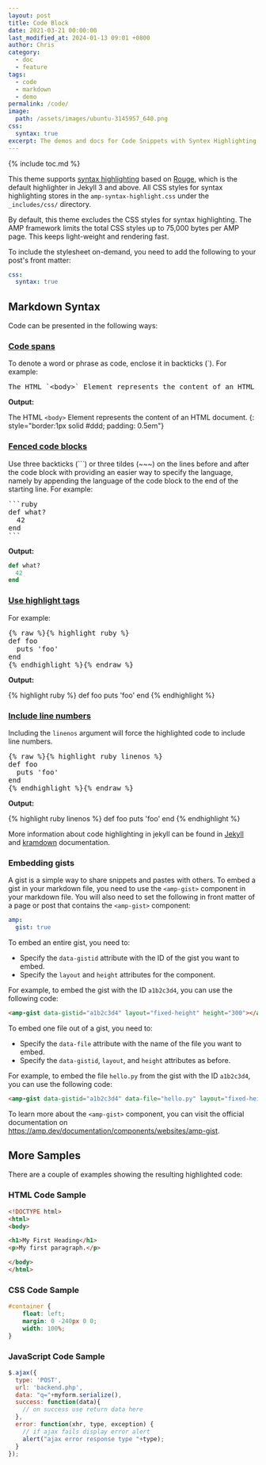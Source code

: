 ```yaml
---
layout: post
title: Code Block
date: 2021-03-21 00:00:00
last_modified_at: 2024-01-13 09:01 +0800
author: Chris
category:
  - doc
  - feature
tags:
  - code
  - markdown
  - demo
permalink: /code/
image:
  path: /assets/images/ubuntu-3145957_640.png
css:
  syntax: true
excerpt: The demos and docs for Code Snippets with Syntex Highlighting.
---
```


{% include toc.md %}

This theme supports [syntax highlighting](https://jekyllrb.com/docs/liquid/tags/#code-snippet-highlighting) based on [Rouge](http://rouge.jneen.net/), which is the default highlighter in Jekyll 3 and above. All CSS styles for syntax highlighting stores in the `amp-syntax-highlight.css` under the `_includes/css/` directory.

By default, this theme excludes the CSS styles for syntax highlighting. The AMP framework limits the total CSS styles up to 75,000 bytes per AMP page. This keeps light-weight and rendering fast.

To include the stylesheet on-demand, you need to add the following to your post's front matter:

```yaml
css:
  syntax: true
```

## Markdown Syntax

Code can be presented in the following ways:

### [Code spans](https://www.markdownguide.org/basic-syntax/#code)

To denote a word or phrase as code, enclose it in backticks (`). For example:

<pre>The HTML `&lt;body&gt;` Element represents the content of an HTML document.</pre>

**Output:**

The HTML `<body>` Element represents the content of an HTML document.
{: style="border:1px solid #ddd; padding: 0.5em"}

### [Fenced code blocks](https://www.markdownguide.org/extended-syntax/#fenced-code-blocks)

Use three backticks (\`\`\`) or three tildes (~~~) on the lines before and after the code block with providing an easier way to specify the language, namely by appending the language of the code block to the end of the starting line. For example:

<pre>
```ruby
def what?
  42
end
```
</pre>

**Output:**

```ruby
def what?
  42
end
```

### [Use **highlight** tags](https://jekyllrb.com/docs/liquid/tags/#code-snippet-highlighting)

For example:

<pre>
{% raw %}{% highlight ruby %}
def foo
  puts 'foo'
end
{% endhighlight %}{% endraw %}
</pre>

**Output:**

{% highlight ruby %}
def foo
  puts 'foo'
end
{% endhighlight %}

### [Include line numbers](https://jekyllrb.com/docs/liquid/tags/#line-numbers)

Including the `linenos` argument will force the highlighted code to include line numbers.

<pre>
{% raw %}{% highlight ruby linenos %}
def foo
  puts 'foo'
end
{% endhighlight %}{% endraw %}
</pre>

**Output:**

{% highlight ruby linenos %}
def foo
  puts 'foo'
end
{% endhighlight %}

More information about code highlighting in jekyll can be found in [Jekyll](https://jekyllrb.com/docs/liquid/tags/#code-snippet-highlighting) and [kramdown](https://kramdown.gettalong.org/syntax.html#code-spans) documentation.

### Embedding gists

A gist is a simple way to share snippets and pastes with others. To embed a gist in your markdown file, you need to use the `<amp-gist>` component in your markdown file. You will also need to set the following in front matter of a page or post that contains the `<amp-gist>` component:

   ```yaml
   amp:
     gist: true
   ```

To embed an entire gist, you need to:

- Specify the `data-gistid` attribute with the ID of the gist you want to embed.
- Specify the `layout` and `height` attributes for the component.

For example, to embed the gist with the ID `a1b2c3d4`, you can use the following code:

```html
<amp-gist data-gistid="a1b2c3d4" layout="fixed-height" height="300"></amp-gist>
```

To embed one file out of a gist, you need to:

- Specify the `data-file` attribute with the name of the file you want to embed.
- Specify the `data-gistid`, `layout`, and `height` attributes as before.

For example, to embed the file `hello.py` from the gist with the ID `a1b2c3d4`, you can use the following code:

```html
<amp-gist data-gistid="a1b2c3d4" data-file="hello.py" layout="fixed-height" height="300"></amp-gist>
```

To learn more about the `<amp-gist>` component, you can visit the official documentation on <https://amp.dev/documentation/components/websites/amp-gist>.

## More Samples

There are a couple of examples showing the resulting highlighted code:

### HTML Code Sample

```html
<!DOCTYPE html>
<html>
<body>

<h1>My First Heading</h1>
<p>My first paragraph.</p>

</body>
</html>
```

### CSS Code Sample

```css
#container {
    float: left;
    margin: 0 -240px 0 0;
    width: 100%;
}
```

### JavaScript Code Sample

```javascript
$.ajax({
  type: 'POST',
  url: 'backend.php',
  data: "q="+myform.serialize(),
  success: function(data){
    // on success use return data here
  },
  error: function(xhr, type, exception) {
    // if ajax fails display error alert
    alert("ajax error response type "+type);
  }
});
```
